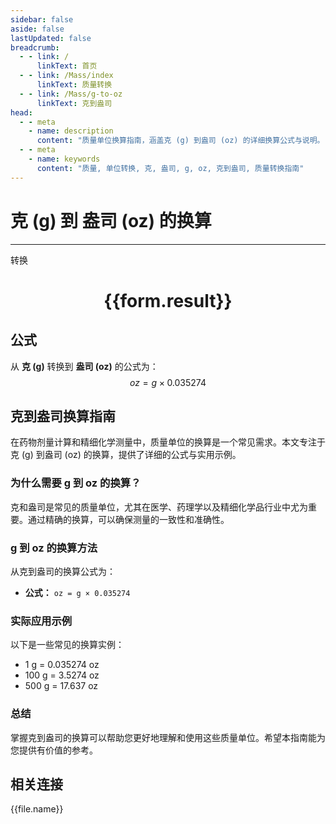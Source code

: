 ```yaml
---
sidebar: false
aside: false
lastUpdated: false
breadcrumb:
  - - link: /
      linkText: 首页
  - - link: /Mass/index
      linkText: 质量转换
  - - link: /Mass/g-to-oz
      linkText: 克到盎司
head:
  - - meta
    - name: description
      content: "质量单位换算指南，涵盖克 (g) 到盎司 (oz) 的详细换算公式与说明。"
  - - meta
    - name: keywords
      content: "质量, 单位转换, 克, 盎司, g, oz, 克到盎司, 质量转换指南"
---
```

# 克 (g) 到 盎司 (oz) 的换算
---
<script setup>
import { onMounted, reactive, inject, ref } from 'vue'
import { NButton, NForm, NFormItem, NInput, NInputNumber, NSelect, NCard, useMessage,NGrid ,NGi } from 'naive-ui'
import { defineClientComponent } from 'vitepress'
import { Mass } from '../../files';

const convert = inject('convert')

const form = reactive({
  number: null,
  result: '',
})

const convertHandler = () => {
  if (form.number !== null && !isNaN(form.number)) {
    const convertedValue = parseFloat(form.number) * 0.035274
    form.result = `${form.number}g = ${convertedValue.toFixed(4)}oz`
  } else {
    form.result = '请输入有效的数值。'
  }
}
</script>

<n-form size="large" :model="form">
  <n-form-item label="克 (g)">
    <n-input-number v-model:value="form.number" placeholder="输入克" style="width: 100%" />
  </n-form-item>
  <n-form-item>
    <n-button type="primary" @click="convertHandler" block>转换</n-button>
  </n-form-item>
</n-form>

<n-card  embedded :bordered="false" hoverable>
  <div  style="text-align:center">
    <h1>{{form.result}}</h1>
  </div>
</n-card>

## 公式

从 **克 (g)** 转换到 **盎司 (oz)** 的公式为：
$$ oz = g \times 0.035274 $$

## 克到盎司换算指南

在药物剂量计算和精细化学测量中，质量单位的换算是一个常见需求。本文专注于克 (g) 到盎司 (oz) 的换算，提供了详细的公式与实用示例。

### 为什么需要 g 到 oz 的换算？

克和盎司是常见的质量单位，尤其在医学、药理学以及精细化学品行业中尤为重要。通过精确的换算，可以确保测量的一致性和准确性。

### g 到 oz 的换算方法

从克到盎司的换算公式为：

- **公式：** `oz = g × 0.035274`

### 实际应用示例

以下是一些常见的换算实例：

- 1 g = 0.035274 oz
- 100 g = 3.5274 oz
- 500 g = 17.637 oz

### 总结

掌握克到盎司的换算可以帮助您更好地理解和使用这些质量单位。希望本指南能为您提供有价值的参考。

## 相关连接
<n-grid x-gap="12" :cols="4">
  <n-gi v-for="(file, index) in Mass" :key="index">
    <n-button
      text
      tag="a"
      :href="file.path"
      type="primary"
    >
      {{file.name}}
    </n-button>
  </n-gi>
</n-grid>